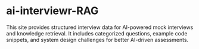 # ai-interviewr-RAG
This site provides structured interview data for AI-powered mock interviews and knowledge retrieval. It includes categorized questions, example code snippets, and system design challenges for better AI-driven assessments.
